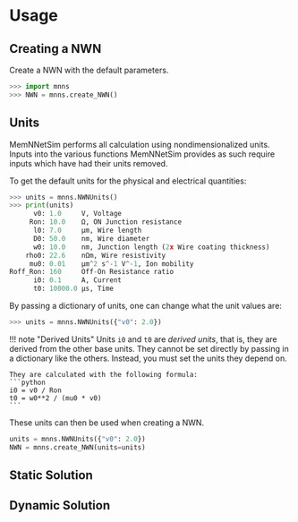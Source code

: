 # Usage

## Creating a NWN

Create a NWN with the default parameters.
```python
>>> import mnns
>>> NWN = mnns.create_NWN()
```

## Units

MemNNetSim performs all calculation using nondimensionalized units. Inputs
into the various functions MemNNetSim provides as such require inputs which
have had their units removed.

To get the default units for the physical and electrical quantities:
```python
>>> units = mnns.NWNUnits()
>>> print(units)
      v0: 1.0     V, Voltage
     Ron: 10.0    Ω, ON Junction resistance
      l0: 7.0     μm, Wire length
      D0: 50.0    nm, Wire diameter
      w0: 10.0    nm, Junction length (2x Wire coating thickness)
    rho0: 22.6    nΩm, Wire resistivity
     mu0: 0.01    μm^2 s^-1 V^-1, Ion mobility
Roff_Ron: 160     Off-On Resistance ratio
      i0: 0.1     A, Current
      t0: 10000.0 μs, Time
```

By passing a dictionary of units, one can change what the unit values are:
```python
>>> units = mnns.NWNUnits({"v0": 2.0})
```

!!! note "Derived Units"
    Units `i0` and `t0` are *derived units*, that is, they are derived
    from the other base units. They cannot be set directly by passing in a
    dictionary like the others. Instead, you must set the units they depend on.

    They are calculated with the following formula:
    ```python
    i0 = v0 / Ron
    t0 = w0**2 / (mu0 * v0)
    ```

These units can then be used when creating a NWN.
```python
units = mnns.NWNUnits({"v0": 2.0})
NWN = mnns.create_NWN(units=units)
```

## Static Solution

## Dynamic Solution